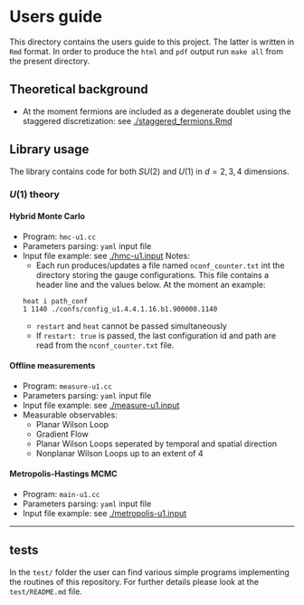 # Users guide

This directory contains the users guide to this project.
The latter is written in `Rmd` format.
In order to produce the `html` and `pdf` output run `make all` from the present directory.

## Theoretical background

* At the moment fermions are included as a degenerate doublet using the staggered discretization: see [./staggered_fermions.Rmd](./staggered_fermions.Rmd)


## Library usage

The library contains code for both $SU(2)$ and $U(1)$ in $d=2,3,4$ dimensions.

### $U(1)$ theory

#### Hybrid Monte Carlo

- Program: `hmc-u1.cc`
- Parameters parsing: `yaml` input file
- Input file example: see [./hmc-u1.input](hmc-u1.input)
  Notes:
  - Each run produces/updates a file named `nconf_counter.txt` int the directory storing the gauge configurations. This file contains a header line and the values below. At the moment an example:
  ```
  heat i path_conf
  1 1140 ./confs/config_u1.4.4.1.16.b1.900000.1140
  ```
  - `restart` and `heat` cannot be passed simultaneously
  - If `restart: true` is passed, the last configuration id and path are read from the `nconf_counter.txt` file.




#### Offline measurements

- Program: `measure-u1.cc`
- Parameters parsing: `yaml` input file
- Input file example: see [./measure-u1.input](measure-u1.input)
- Measurable observables: 
  * Planar Wilson Loop
  * Gradient Flow 
  * Planar Wilson Loops seperated by temporal and spatial direction
  * Nonplanar Wilson Loops up to an extent of 4
  
#### Metropolis-Hastings MCMC

- Program: `main-u1.cc`
- Parameters parsing: `yaml` input file
- Input file example: see [./metropolis-u1.input](metropolis-u1.input) 
 
---

## tests

In the `test/` folder the user can find various simple programs implementing the routines of this repository. For further details please look at the `test/README.md` file.
